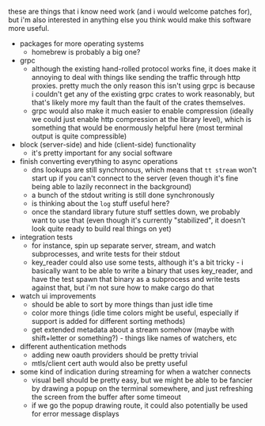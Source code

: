 these are things that i know need work (and i would welcome patches for), but
i'm also interested in anything else you think would make this software more
useful.

* packages for more operating systems
    * homebrew is probably a big one?
* grpc
    * although the existing hand-rolled protocol works fine, it does make it
      annoying to deal with things like sending the traffic through http
      proxies. pretty much the only reason this isn't using grpc is because i
      couldn't get any of the existing grpc crates to work reasonably, but
      that's likely more my fault than the fault of the crates themselves.
    * grpc would also make it much easier to enable compression (ideally we
      could just enable http compression at the library level), which is
      something that would be enormously helpful here (most terminal output is
      quite compressible)
* block (server-side) and hide (client-side) functionality
    * it's pretty important for any social software
* finish converting everything to async operations
    * dns lookups are still synchronous, which means that `tt stream` won't
      start up if you can't connect to the server (even though it's fine being
      able to lazily reconnect in the background)
    * a bunch of the stdout writing is still done synchronously
    * is thinking about the `log` stuff useful here?
    * once the standard library future stuff settles down, we probably want to
      use that (even though it's currently "stabilized", it doesn't look quite
      ready to build real things on yet)
* integration tests
    * for instance, spin up separate server, stream, and watch subprocesses,
      and write tests for their stdout
    * key_reader could also use some tests, although it's a bit tricky - i
      basically want to be able to write a binary that uses key_reader, and
      have the test spawn that binary as a subprocess and write tests against
      that, but i'm not sure how to make cargo do that
* watch ui improvements
    * should be able to sort by more things than just idle time
    * color more things (idle time colors might be useful, especially if
      support is added for different sorting methods)
    * get extended metadata about a stream somehow (maybe with shift+letter or
      something?) - things like names of watchers, etc
* different authentication methods
    * adding new oauth providers should be pretty trivial
    * mtls/client cert auth would also be pretty useful
* some kind of indication during streaming for when a watcher connects
    * visual bell should be pretty easy, but we might be able to be fancier by
      drawing a popup on the terminal somewhere, and just refreshing the screen
      from the buffer after some timeout
    * if we go the popup drawing route, it could also potentially be used for
      error message displays

